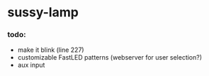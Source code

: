 # sussy-lamp

### todo:
- make it blink (line 227)
- customizable FastLED patterns (webserver for user selection?)
- aux input